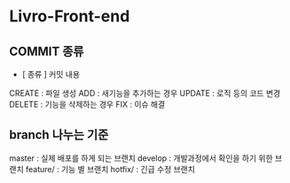 # Livro-Front-end

## COMMIT 종류

 - [ 종류 ] 커밋 내용
 
CREATE : 파일 생성
ADD : 새기능을 추가하는 경우
UPDATE : 로직 등의 코드 변경
DELETE : 기능을 삭제하는 경우
FIX : 이슈 해결


## branch 나누는 기준

master : 실제 배포를 하게 되는 브랜치
develop : 개발과정에서 확인을 하기 위한 브랜치
feature/ : 기능 별 브랜치
hotfix/ : 긴급 수정 브랜치
